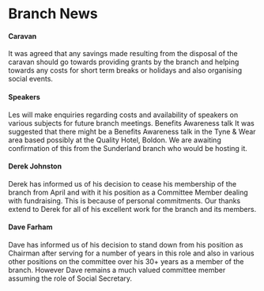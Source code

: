 # Branch News

#### Caravan
It was agreed that any savings made resulting from the disposal of the caravan should go towards providing grants by the branch and helping towards any costs for short term breaks or holidays and also organising social events.
#### Speakers
Les will make enquiries regarding costs and availability of speakers on various subjects for future branch meetings.
Benefits Awareness talk
It was suggested that there might be a Benefits Awareness talk in the Tyne & Wear area based possibly at the Quality Hotel, Boldon. We are awaiting confirmation of this from the Sunderland branch who would be hosting it.
#### Derek Johnston
Derek has informed us of his decision to cease his membership of the branch from April and with it his position as a Committee Member dealing with fundraising.
This is because of personal commitments. Our thanks extend to Derek for all of his excellent work for the branch and its members.
#### Dave Farham
Dave has informed us of his decision to stand down from his position as Chairman after serving for a number of years in this role and also in various other positions on the committee over his 30+ years as a member of the branch.
However Dave remains a much valued committee member assuming the role of Social Secretary.